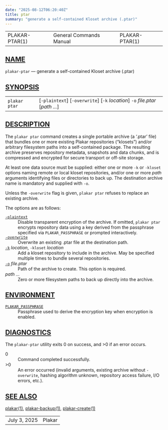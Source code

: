 ```yaml
---
date: "2025-08-12T06:20:40Z"
title: ptar
summary: "generate a self-contained Kloset archive (.ptar)"
---
```

<table class="head">
  <tr>
    <td class="head-ltitle">PLAKAR-PTAR(1)</td>
    <td class="head-vol">General Commands Manual</td>
    <td class="head-rtitle">PLAKAR-PTAR(1)</td>
  </tr>
</table>
<div class="manual-text">
<section class="Sh">
<h1 class="Sh" id="NAME"><a class="permalink" href="#NAME">NAME</a></h1>
<p class="Pp"><code class="Nm">plakar-ptar</code> &#x2014;
    <span class="Nd">generate a self-contained Kloset archive (.ptar)</span></p>
</section>
<section class="Sh">
<h1 class="Sh" id="SYNOPSIS"><a class="permalink" href="#SYNOPSIS">SYNOPSIS</a></h1>
<table class="Nm">
  <tr>
    <td><code class="Nm">plakar ptar</code></td>
    <td>[<code class="Fl">-plaintext</code>]
      [<code class="Fl">-overwrite</code>] [<code class="Fl">-k</code>
      <var class="Ar">location</var>] <code class="Fl">-o</code>
      <var class="Ar">file.ptar</var> [<var class="Ar">path ...</var>]</td>
  </tr>
</table>
</section>
<section class="Sh">
<h1 class="Sh" id="DESCRIPTION"><a class="permalink" href="#DESCRIPTION">DESCRIPTION</a></h1>
<p class="Pp">The <code class="Nm">plakar ptar</code> command creates a single
    portable archive (a &#x2018;.ptar&#x2019; file) that bundles one or more
    existing Plakar repositories (&#x201C;klosets&#x201D;) and/or arbitrary
    filesystem paths into a self-contained package. The resulting archive
    preserves repository metadata, snapshots and data chunks, and is compressed
    and encrypted for secure transport or off-site storage.</p>
<p class="Pp">At least one data source must be supplied: either one or more
    <code class="Fl">-k</code> <span class="No">or</span>
    <code class="Fl">-kloset</code> options naming remote or local kloset
    repositories, and/or one or more <var class="Ar">path</var> arguments
    identifying files or directories to back up. The destination archive name is
    mandatory and supplied with <code class="Fl">-o</code>.</p>
<p class="Pp">Unless the <code class="Fl">-overwrite</code> flag is given,
    <code class="Nm">plakar ptar</code> refuses to replace an existing
  archive.</p>
<p class="Pp">The options are as follows:</p>
<dl class="Bl-tag">
  <dt id="plaintext"><a class="permalink" href="#plaintext"><code class="Fl">-plaintext</code></a></dt>
  <dd>Disable transparent encryption of the archive. If omitted,
      <code class="Nm">plakar ptar</code> encrypts repository data using a key
      derived from the passphrase specified via
      <code class="Ev">PLAKAR_PASSPHRASE</code> or prompted interactively.</dd>
  <dt id="overwrite"><a class="permalink" href="#overwrite"><code class="Fl">-overwrite</code></a></dt>
  <dd>Overwrite an existing <span class="Pa">.ptar</span> file at the
      destination path.</dd>
  <dt id="k"><a class="permalink" href="#k"><code class="Fl">-k</code></a>
    <var class="Ar">location</var>, <code class="Fl">-kloset</code>
    <var class="Ar">location</var></dt>
  <dd>Add a kloset repository to include in the archive. May be specified
      multiple times to bundle several repositories.</dd>
  <dt id="o"><a class="permalink" href="#o"><code class="Fl">-o</code></a>
    <var class="Ar">file.ptar</var></dt>
  <dd>Path of the archive to create. This option is required.</dd>
  <dt><var class="Ar">path ...</var></dt>
  <dd>Zero or more filesystem paths to back up directly into the archive.</dd>
</dl>
</section>
<section class="Sh">
<h1 class="Sh" id="ENVIRONMENT"><a class="permalink" href="#ENVIRONMENT">ENVIRONMENT</a></h1>
<dl class="Bl-tag">
  <dt id="PLAKAR_PASSPHRASE"><a class="permalink" href="#PLAKAR_PASSPHRASE"><code class="Ev">PLAKAR_PASSPHRASE</code></a></dt>
  <dd>Passphrase used to derive the encryption key when encryption is
    enabled.</dd>
</dl>
</section>
<section class="Sh">
<h1 class="Sh" id="DIAGNOSTICS"><a class="permalink" href="#DIAGNOSTICS">DIAGNOSTICS</a></h1>
<p class="Pp">The <code class="Nm">plakar-ptar</code> utility exits&#x00A0;0 on
    success, and&#x00A0;&gt;0 if an error occurs.</p>
<dl class="Bl-tag">
  <dt>0</dt>
  <dd>Command completed successfully.</dd>
  <dt>&gt;0</dt>
  <dd>An error occurred (invalid arguments, existing archive without
      <code class="Fl">-overwrite</code>, hashing algorithm unknown, repository
      access failure, I/O errors, etc.).</dd>
</dl>
</section>
<section class="Sh">
<h1 class="Sh" id="SEE_ALSO"><a class="permalink" href="#SEE_ALSO">SEE
  ALSO</a></h1>
<p class="Pp"><a class="Xr" href="../plakar/">plakar(1)</a>,
    <a class="Xr" href="../plakar-backup/">plakar-backup(1)</a>,
    <a class="Xr" href="../plakar-create/">plakar-create(1)</a></p>
</section>
</div>
<table class="foot">
  <tr>
    <td class="foot-date">July 3, 2025</td>
    <td class="foot-os">Plakar</td>
  </tr>
</table>
